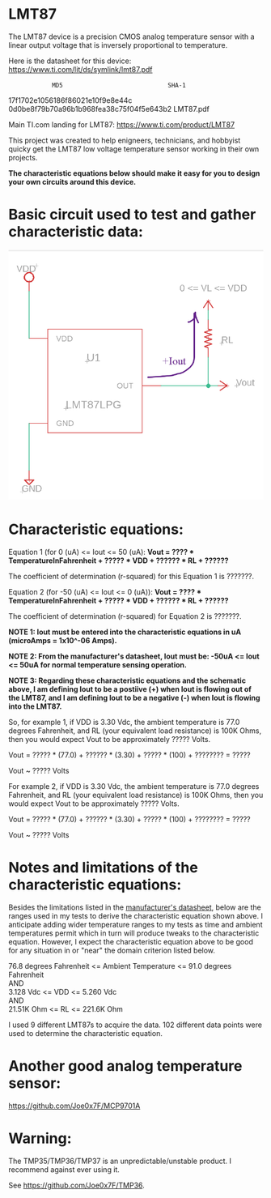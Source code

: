 # LMT87
The LMT87 device is a precision CMOS analog temperature sensor with a linear output voltage that is inversely proportional to temperature.

Here is the datasheet for this device: https://www.ti.com/lit/ds/symlink/lmt87.pdf

                MD5                             SHA-1
17f1702e1056186f86021e10f9e8e44c 0d0be8f79b70a96b1b968fea38c75f04f5e643b2 LMT87.pdf


Main TI.com landing for LMT87: https://www.ti.com/product/LMT87



This project was created to help enigneers, technicians, and hobbyist quicky get the LMT87 low voltage temperature sensor working in their own projects.

**The characteristic equations below should make it easy for you to design your own circuits around this device.**


# Basic circuit used to test and gather characteristic data:

![Simple Circuit](<lmt87lpg.png>)


# Characteristic equations:

Equation 1 (for 0 (uA) <= Iout <= 50 (uA):
**Vout = ???? * TemperatureInFahrenheit + ????? * VDD + ?????? * RL + ??????**

The coefficient of determination (r-squared) for this Equation 1 is ???????.

Equation 2 (for -50 (uA) <= Iout <= 0 (uA)):
**Vout = ???? * TemperatureInFahrenheit + ????? * VDD + ?????? * RL + ??????**

The coefficient of determination (r-squared) for Equation 2 is ???????.

**NOTE 1: Iout must be entered into the characteristic equations in uA (microAmps = 1x10^-06 Amps).**

**NOTE 2: From the manufacturer's datasheet, Iout must be:  -50uA <= Iout <= 50uA  for normal temperature sensing operation.**

**NOTE 3: Regarding these characteristic equations and the schematic above, I am defining Iout to be a postiive (+) when Iout is flowing out of the LMT87, and I am defining Iout to be a negative (-) when Iout is flowing into the LMT87.**

So, for example 1, if VDD is 3.30 Vdc, the ambient temperature is 77.0 degrees Fahrenheit, and RL (your equivalent load resistance) is 100K Ohms, then you would expect Vout to be approximately ????? Volts.

Vout = ????? * (77.0) + ?????? * (3.30) + ????? * (100) + ???????? = ?????

Vout ~ ????? Volts


For example 2, if VDD is 3.30 Vdc, the ambient temperature is 77.0 degrees Fahrenheit, and RL (your equivalent load resistance) is 100K Ohms, then you would expect Vout to be approximately ????? Volts.

Vout = ????? * (77.0) + ?????? * (3.30) + ????? * (100) + ???????? = ?????

Vout ~ ????? Volts



# Notes and limitations of the characteristic equations:

Besides the limitations listed in the [manufacturer's datasheet](lmt87.pdf "lmt87.pdf"), below are the ranges used in my tests to derive the characteristic equation shown above.  I anticipate adding wider temperature ranges to my tests as time and ambient temperatures permit which in turn will produce tweaks to the characteristic equation. However, I expect the characteristic equation above to be good for any situation in or "near" the domain criterion listed below.

76.8 degrees Fahrenheit <= Ambient Temperature <= 91.0 degrees Fahrenheit <br />
AND <br />
3.128 Vdc <= VDD <= 5.260 Vdc <br />
AND <br />
21.51K Ohm <= RL <= 221.6K Ohm

I used 9 different LMT87s to acquire the data. 102 different data points were used to determine the characteristic equation.

# Another good analog temperature sensor:

https://github.com/Joe0x7F/MCP9701A

# Warning:

The TMP35/TMP36/TMP37 is an unpredictable/unstable product. I recommend against ever using it.

See https://github.com/Joe0x7F/TMP36.
